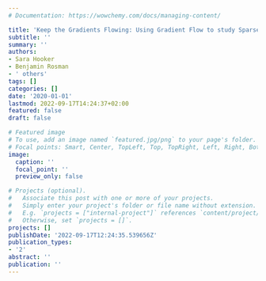 ```yaml
---
# Documentation: https://wowchemy.com/docs/managing-content/

title: 'Keep the Gradients Flowing: Using Gradient Flow to study Sparse Network Optimization'
subtitle: ''
summary: ''
authors:
- Sara Hooker
- Benjamin Rosman
- ' others'
tags: []
categories: []
date: '2020-01-01'
lastmod: 2022-09-17T14:24:37+02:00
featured: false
draft: false

# Featured image
# To use, add an image named `featured.jpg/png` to your page's folder.
# Focal points: Smart, Center, TopLeft, Top, TopRight, Left, Right, BottomLeft, Bottom, BottomRight.
image:
  caption: ''
  focal_point: ''
  preview_only: false

# Projects (optional).
#   Associate this post with one or more of your projects.
#   Simply enter your project's folder or file name without extension.
#   E.g. `projects = ["internal-project"]` references `content/project/deep-learning/index.md`.
#   Otherwise, set `projects = []`.
projects: []
publishDate: '2022-09-17T12:24:35.539656Z'
publication_types:
- '2'
abstract: ''
publication: ''
---
```

